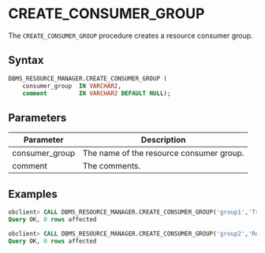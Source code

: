 # CREATE_CONSUMER_GROUP

The `CREATE_CONSUMER_GROUP` procedure creates a resource consumer group.


## Syntax

```sql
DBMS_RESOURCE_MANAGER.CREATE_CONSUMER_GROUP (
    consumer_group  IN VARCHAR2,
    comment         IN VARCHAR2 DEFAULT NULL);
```


## Parameters

| Parameter | Description |
|----------------|-----------|
| consumer_group | The name of the resource consumer group.  |
| comment | The comments.  |

## Examples

```sql
obclient> CALL DBMS_RESOURCE_MANAGER.CREATE_CONSUMER_GROUP('group1','Transaction processing group');
Query OK, 0 rows affected

obclient> CALL DBMS_RESOURCE_MANAGER.CREATE_CONSUMER_GROUP('group2','Routine O&M group');
Query OK, 0 rows affected
```
